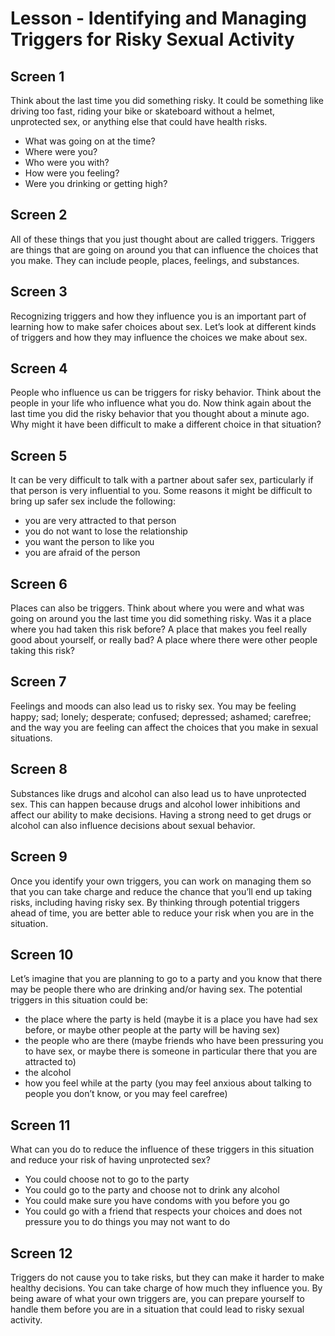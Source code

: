 # Lesson - Identifying and Managing Triggers for Risky Sexual Activity

## Screen 1
Think about the last time you did something risky. It could be something like driving too fast, riding your bike or skateboard without a helmet, unprotected sex, or anything else that could have health risks.

- What was going on at the time?
- Where were you?
- Who were you with?
- How were you feeling?
- Were you drinking or getting high?

## Screen 2
All of these things that you just thought about are called triggers. Triggers are things that are going on around you that can influence the choices that you make. They can include people, places, feelings, and substances.

## Screen 3
Recognizing triggers and how they influence you is an important part of learning how to make safer choices about sex. Let’s look at different kinds of triggers and how they may influence the choices we make about sex.

## Screen 4
People who influence us can be triggers for risky behavior. Think about the people in your life who influence what you do. Now think again about the last time you did the risky behavior that you thought about a minute ago. Why might it have been difficult to make a different choice in that situation?

## Screen 5
It can be very difficult to talk with a partner about safer sex, particularly if that person is very influential to you. Some reasons it might be difficult to bring up safer sex include the following:

- you are very attracted to that person
- you do not want to lose the relationship
- you want the person to like you
- you are afraid of the person

## Screen 6
Places can also be triggers. Think about where you were and what was going on around you the last time you did something risky. Was it a place where you had taken this risk before? A place that makes you feel really good about yourself, or really bad? A place where there were other people taking this risk?

## Screen 7
Feelings and moods can also lead us to risky sex. You may be feeling happy; sad; lonely; desperate; confused; depressed; ashamed; carefree; and the way you are feeling can affect the choices that you make in sexual situations.

## Screen 8
Substances like drugs and alcohol can also lead us to have unprotected sex. This can happen because drugs and alcohol lower inhibitions and affect our ability to make decisions. Having a strong need to get drugs or alcohol can also influence decisions about sexual behavior.

## Screen 9
Once you identify your own triggers, you can work on managing them so that you can take charge and reduce the chance that you’ll end up taking risks, including having risky sex. By thinking through potential triggers ahead of time, you are better able to reduce your risk when you are in the situation.

## Screen 10
Let’s imagine that you are planning to go to a party and you know that there may be people there who are drinking and/or having sex. The potential triggers in this situation could be:

- the place where the party is held (maybe it is a place you have had sex before, or maybe other people at the party will be having sex)
- the people who are there (maybe friends who have been pressuring you to have sex, or maybe there is someone in particular there that you are attracted to)
- the alcohol
- how you feel while at the party (you may feel anxious about talking to people you don’t know, or you may feel carefree)

## Screen 11
What can you do to reduce the influence of these triggers in this situation and reduce your risk of having unprotected sex?

- You could choose not to go to the party
- You could go to the party and choose not to drink any alcohol
- You could make sure you have condoms with you before you go
- You could go with a friend that respects your choices and does not pressure you to do things you may not want to do

## Screen 12
Triggers do not cause you to take risks, but they can make it harder to make healthy decisions. You can take charge of how much they influence you. By being aware of what your own triggers are, you can prepare yourself to handle them before you are in a situation that could lead to risky sexual activity.

